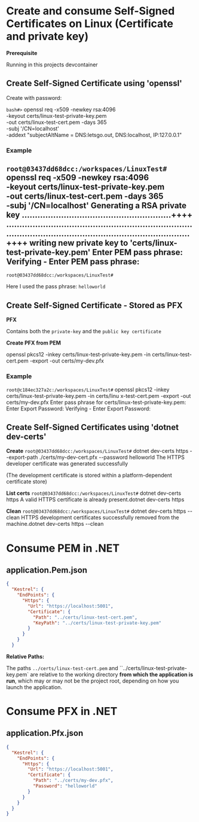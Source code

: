 
# Create and consume Self-Signed Certificates on Linux (Certificate and private key)

__Prerequisite__

Running in this projects devcontainer

## Create Self-Signed Certificate using 'openssl'

Create with password:

`bash#>` openssl req -x509 -newkey rsa:4096 \
          -keyout certs/linux-test-private-key.pem \
          -out certs/linux-test-cert.pem -days 365 \
          -subj '/CN=localhost' \
          -addext "subjectAltName = DNS:letsgo.out, DNS:localhost, IP:127.0.0.1"

### Example
`root@03437dd68dcc:/workspaces/LinuxTest#` openssl req -x509 -newkey rsa:4096 \
          -keyout certs/linux-test-private-key.pem \
          -out certs/linux-test-cert.pem -days 365 \
          -subj '/CN=localhost'
Generating a RSA private key
.........................................................++++
.............................................................................................................................................++++
writing new private key to 'certs/linux-test-private-key.pem'
Enter PEM pass phrase:
Verifying - Enter PEM pass phrase:
-----
`root@03437dd68dcc:/workspaces/LinuxTest#`

Here I used the pass phrase: `helloworld`

## Create Self-Signed Certificate - Stored as PFX

__PFX__

Contains both the `private-key` and the `public key certificate`

__Create PFX from PEM__

openssl pkcs12 -inkey certs/linux-test-private-key.pem -in certs/linux-test-cert.pem -export -out certs/my-dev.pfx

### Example

`root@c184ec327a2c:/workspaces/LinuxTest#` openssl pkcs12 -inkey certs/linux-test-private-key.pem -in certs/linu
x-test-cert.pem -export -out certs/my-dev.pfx
Enter pass phrase for certs/linux-test-private-key.pem:
Enter Export Password:
Verifying - Enter Export Password:

## Create Self-Signed Certificates using 'dotnet dev-certs'

__Create__
`root@03437dd68dcc:/workspaces/LinuxTest#` dotnet dev-certs https --export-path ./certs/my-dev-cert.pfx --password helloworld
The HTTPS developer certificate was generated successfully

(The development certificate is stored within a platform-dependent certificate store)

__List certs__
`root@03437dd68dcc:/workspaces/LinuxTest#` dotnet dev-certs https
A valid HTTPS certificate is already present.dotnet dev-certs https

__Clean__
`root@03437dd68dcc:/workspaces/LinuxTest#` dotnet dev-certs https --clean
HTTPS development certificates successfully removed from the machine.dotnet dev-certs https --clean

# Consume PEM in .NET
## application.Pem.json
```json
{
  "Kestrel": {
    "EndPoints": {
      "Https": {
        "Url": "https://localhost:5001",
        "Certificate": {
          "Path": "../certs/linux-test-cert.pem",
          "KeyPath": "../certs/linux-test-private-key.pem"
        }
      }
    }
  }
```
__Relative Paths:__

The paths `../certs/linux-test-cert.pem` and ``../certs/linux-test-private-key.pem` are relative to the working directory **from which the application is run**, which may or may not be the project root, depending on how you launch the application.

# Consume PFX in .NET
## application.Pfx.json
``` json
{
  "Kestrel": {
    "EndPoints": {
      "Https": {
        "Url": "https://localhost:5001",
        "Certificate": {
          "Path": "../certs/my-dev.pfx",
          "Password": "helloworld"
        }
      }
    }
  }
}
```